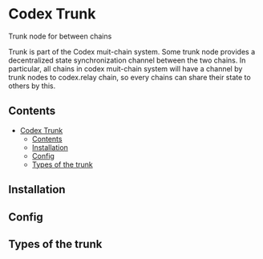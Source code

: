 # Codex Trunk
Trunk node for between chains

Trunk is part of the Codex muit-chain system. 
Some trunk node provides a decentralized state synchronization channel between the two chains. 
In particular, all chains in codex muit-chain system will have a channel by trunk nodes to codex.relay chain, so every chains can share their state to others by this.

## Contents

- [Codex Trunk](#codex-trunk)
  - [Contents](#contents)
  - [Installation](#installation)
  - [Config](#config)
  - [Types of the trunk](#types-of-the-trunk)


## Installation

## Config

## Types of the trunk 

